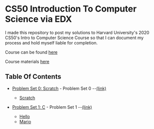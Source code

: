 # CS50 Introduction To Computer Science via EDX

I made this repository to post my solutions to Harvard University's 2020 CS50's Intro to Computer Science Course so that I can document my process and hold myself liable for completion.

Course can be found <a href='https://www.edx.org/course/cs50s-introduction-to-computer-science'>here</a>

Course materials <a href='https://cs50.harvard.edu/x/2020/'>here</a>

## Table Of Contents

- [Problem Set 0: Scratch](/pset0) - Problem Set 0 --<a href='https://cs50.harvard.edu/x/2021/psets/0/'>(link)</a>
  * [Scratch](/pset0/Scratch_Project.sb3)


- [Problem Set 1: C](/pset1) - Problem Set 1 --<a href='https://cs50.harvard.edu/x/2021/psets/1/'>(link)</a>
  * [Hello](/pset0/hello.c)
  * [Mario](/pset0/mario.c)